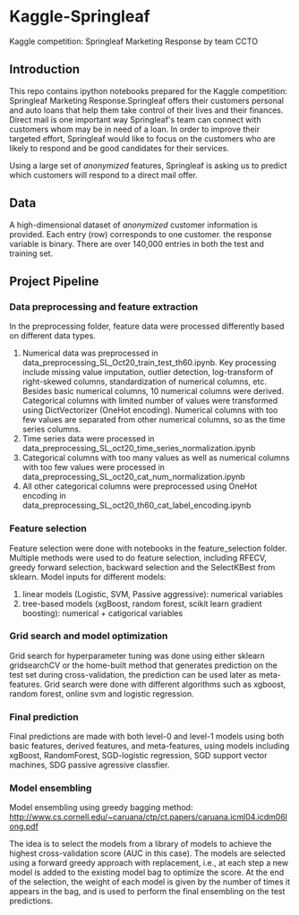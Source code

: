 # Kaggle-Springleaf
Kaggle competition: Springleaf Marketing Response by team CCTO

## Introduction
This repo contains ipython notebooks prepared for the Kaggle competition: Springleaf Marketing Response.Springleaf offers their customers personal and auto loans that help them take control of their lives and their finances. Direct mail is one important way Springleaf's team can connect with customers whom may be in need of a loan. In order to improve their targeted effort, Springleaf would like to focus on the customers who are likely to respond and be good candidates for their services.

Using a large set of <em>anonymized</em> features, Springleaf is asking us to predict which customers will respond to a direct mail offer. 

## Data
A high-dimensional dataset of <em>anonymized</em> customer information is provided. Each entry (row) corresponds to one customer. the response variable is binary. There are over 140,000 entries in both the test and training set. 

## Project Pipeline
### Data preprocessing and feature extraction
In the preprocessing folder, feature data were processed differently based on different data types. 
  1. Numerical data was preprocessed in data_preprocessing_SL_Oct20_train_test_th60.ipynb. Key processing include missing value imputation, outlier detection, log-transform of right-skewed columns, standardization of numerical columns, etc. Besides basic numerical columns, 10 numerical columns were derived. Categorical columns with limited number of values were transformed using DictVectorizer (OneHot encoding). Numerical columns with too few values are separated from other numerical columns, so as the time series columns.
  2. Time series data were processed in data_preprocessing_SL_oct20_time_series_normalization.ipynb
  3. Categorical columns with too many values as well as numerical columns with too few values were processed in data_preprocessing_SL_oct20_cat_num_normalization.ipynb
  4. All other categorical columns were preprocessed using OneHot encoding in data_preprocessing_SL_oct20_th60_cat_label_encoding.ipynb

### Feature selection
Feature selection were done with notebooks in the feature_selection folder. Multiple methods were used to do feature selection, including RFECV, greedy forward selection, backward selection and the SelectKBest from sklearn.
Model inputs for different models:
  1. linear models (Logistic, SVM, Passive aggressive): numerical variables
  2. tree-based models (xgBoost, random forest, scikit learn gradient boosting): numerical + catigorical variables

### Grid search and model optimization
Grid search for hyperparameter tuning was done using either sklearn gridsearchCV or the home-built method that generates prediction on the test set during cross-validation, the prediction can be used later as meta-features. Grid search were done with different algorithms such as xgboost, random forest, online svm and logistic regression.

### Final prediction
Final predictions are made with both level-0 and level-1 models using both basic features, derived features, and meta-features, using models including xgBoost, RandomForest, SGD-logistic regression, SGD support vector machines, SDG passive agressive classfier.

### Model ensembling
Model ensembling using greedy bagging method: http://www.cs.cornell.edu/~caruana/ctp/ct.papers/caruana.icml04.icdm06long.pdf

The idea is to select the models from a library of models to achieve the highest cross-validation score (AUC in this case).
The models are selected using a forward greedy approach with replacement, i.e., at each step a new model is added to the existing model bag to optimize the score. At the end of the selection, the weight of each model is given by the number of times it appears in the bag, and is used to perform the final ensembling on the test predictions.

